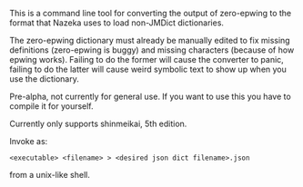 This is a command line tool for converting the output of zero-epwing to the format that Nazeka uses to load non-JMDict dictionaries.

The zero-epwing dictionary must already be manually edited to fix missing definitions (zero-epwing is buggy) and missing characters (because of how epwing works). Failing to do the former will cause the converter to panic, failing to do the latter will cause weird symbolic text to show up when you use the dictionary.

Pre-alpha, not currently for general use. If you want to use this you have to compile it for yourself.

Currently only supports shinmeikai, 5th edition.

Invoke as:

	<executable> <filename> > <desired json dict filename>.json

from a unix-like shell.
